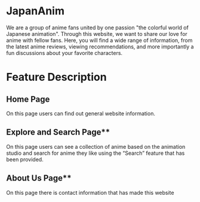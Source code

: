 # JapanAnim

We are a group of anime fans united by one passion "the colorful world of Japanese animation". Through this website, we want to share our love for anime with fellow fans. 
Here, you will find a wide range of information, from the latest anime reviews, viewing recommendations, and more importantly a fun discussions about your favorite characters.

# Feature Description
## Home Page 
On this page users can find out general website information.
## Explore and Search Page** 
On this page users can see a collection of anime based on the animation studio and search for anime they like using the “Search” feature that has been provided.
## About Us Page** 
On this page there is contact information that has made this website
